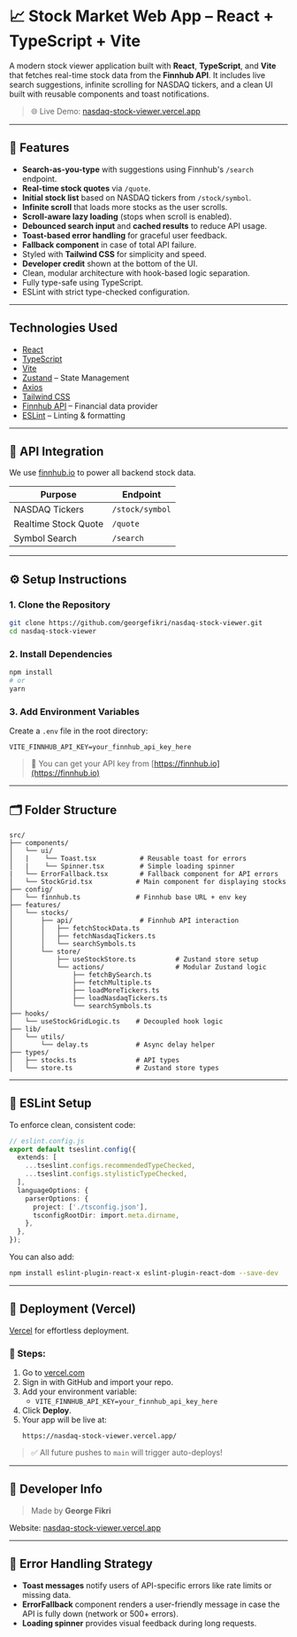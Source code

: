 # 📈 Stock Market Web App – React + TypeScript + Vite

A modern stock viewer application built with **React**, **TypeScript**, and **Vite** that fetches real-time stock data from the **Finnhub API**. It includes live search suggestions, infinite scrolling for NASDAQ tickers, and a clean UI built with reusable components and toast notifications.

> 🌐 Live Demo: [nasdaq-stock-viewer.vercel.app](https://nasdaq-stock-viewer.vercel.app)

---

## 🚀 Features

- **Search-as-you-type** with suggestions using Finnhub's `/search` endpoint.
- **Real-time stock quotes** via `/quote`.
- **Initial stock list** based on NASDAQ tickers from `/stock/symbol`.
- **Infinite scroll** that loads more stocks as the user scrolls.
- **Scroll-aware lazy loading** (stops when scroll is enabled).
- **Debounced search input** and **cached results** to reduce API usage.
- **Toast-based error handling** for graceful user feedback.
- **Fallback component** in case of total API failure.
- Styled with **Tailwind CSS** for simplicity and speed.
- **Developer credit** shown at the bottom of the UI.
- Clean, modular architecture with hook-based logic separation.
- Fully type-safe using TypeScript.
- ESLint with strict type-checked configuration.

---

## Technologies Used

- [React](https://react.dev/)
- [TypeScript](https://www.typescriptlang.org/)
- [Vite](https://vitejs.dev/)
- [Zustand](https://github.com/pmndrs/zustand) – State Management
- [Axios](https://axios-http.com/)
- [Tailwind CSS](https://tailwindcss.com/)
- [Finnhub API](https://finnhub.io/docs/api) – Financial data provider
- [ESLint](https://eslint.org/) – Linting & formatting

---

## 📡 API Integration

We use [finnhub.io](https://finnhub.io) to power all backend stock data.

| Purpose              | Endpoint        |
| -------------------- | --------------- |
| NASDAQ Tickers       | `/stock/symbol` |
| Realtime Stock Quote | `/quote`        |
| Symbol Search        | `/search`       |

---

## ⚙️ Setup Instructions

### 1. Clone the Repository

```bash
git clone https://github.com/georgefikri/nasdaq-stock-viewer.git
cd nasdaq-stock-viewer
```

### 2. Install Dependencies

```bash
npm install
# or
yarn
```

### 3. Add Environment Variables

Create a `.env` file in the root directory:

```env
VITE_FINNHUB_API_KEY=your_finnhub_api_key_here
```

> 📝 You can get your API key from [https://finnhub.io](https://finnhub.io)

---

## 🗂 Folder Structure

```
src/
├── components/
│   └── ui/
│   |    └── Toast.tsx           # Reusable toast for errors
│   |    └── Spinner.tsx         # Simple loading spinner
|   └── ErrorFallback.tsx        # Fallback component for API errors
│   └── StockGrid.tsx           # Main component for displaying stocks
├── config/
│   └── finnhub.ts              # Finnhub base URL + env key
├── features/
│   └── stocks/
│       ├── api/                 # Finnhub API interaction
│       │   ├── fetchStockData.ts
│       │   ├── fetchNasdaqTickers.ts
│       │   └── searchSymbols.ts
│       └── store/
│           ├── useStockStore.ts          # Zustand store setup
│           └── actions/                  # Modular Zustand logic
│               ├── fetchBySearch.ts
│               ├── fetchMultiple.ts
│               ├── loadMoreTickers.ts
│               ├── loadNasdaqTickers.ts
│               └── searchSymbols.ts
├── hooks/
│   └── useStockGridLogic.ts    # Decoupled hook logic
├── lib/
│   └── utils/
│       └── delay.ts            # Async delay helper
├── types/
│   ├── stocks.ts               # API types
│   └── store.ts                # Zustand store types
```

---

## 🧪 ESLint Setup

To enforce clean, consistent code:

```ts
// eslint.config.js
export default tseslint.config({
  extends: [
    ...tseslint.configs.recommendedTypeChecked,
    ...tseslint.configs.stylisticTypeChecked,
  ],
  languageOptions: {
    parserOptions: {
      project: ['./tsconfig.json'],
      tsconfigRootDir: import.meta.dirname,
    },
  },
});
```

You can also add:

```bash
npm install eslint-plugin-react-x eslint-plugin-react-dom --save-dev
```

---

## 🚀 Deployment (Vercel)

[Vercel](https://vercel.com/) for effortless deployment.

### 🔌 Steps:

1. Go to [vercel.com](https://vercel.com)
2. Sign in with GitHub and import your repo.
3. Add your environment variable:
   - `VITE_FINNHUB_API_KEY=your_finnhub_api_key_here`
4. Click **Deploy**.
5. Your app will be live at:
   ```
   https://nasdaq-stock-viewer.vercel.app/
   ```

> ✅ All future pushes to `main` will trigger auto-deploys!

---

## 👤 Developer Info

> Made by **George Fikri**

Website: [nasdaq-stock-viewer.vercel.app](https://nasdaq-stock-viewer.vercel.app)

---

## 🧯 Error Handling Strategy

- **Toast messages** notify users of API-specific errors like rate limits or missing data.
- **ErrorFallback** component renders a user-friendly message in case the API is fully down (network or 500+ errors).
- **Loading spinner** provides visual feedback during long requests.
